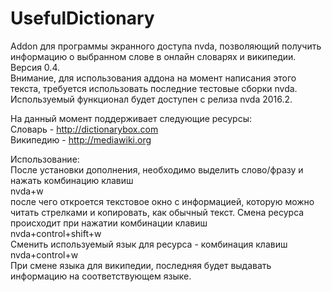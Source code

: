 # UsefulDictionary
Addon для программы экранного доступа nvda, позволяющий получить информацию о выбранном слове в онлайн словарях и википедии. Версия 0.4.<br>
Внимание, для использования аддона на момент написания этого текста, требуется использовать последние тестовые сборки nvda. Используемый функционал будет доступен с релиза nvda 2016.2.<br>

На данный момент поддерживает следующие ресурсы:<br>
Словарь - http://dictionarybox.com<br>
Википедию - http://mediawiki.org<br>

Использование:<br>
После установки дополнения, необходимо выделить слово/фразу и нажать комбинацию клавиш<br>
nvda+w<br>
после чего откроется текстовое окно с информацией, которую можно читать стрелками и копировать, как обычный текст.
Смена ресурса происходит при нажатии комбинации клавиш<br>
nvda+control+shift+w<br>
Сменить используемый язык для ресурса - комбинация клавиш<br>
nvda+control+w<br>
При смене языка для википедии, последняя будет выдавать информацию на соответствующем языке.